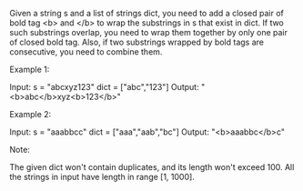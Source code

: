 Given a string s and a list of strings dict, you need to add a closed pair of bold tag &lt;b&gt; and &lt;/b&gt; to wrap the substrings in s that exist in dict. If two such substrings overlap, you need to wrap them together by only one pair of closed bold tag. Also, if two substrings wrapped by bold tags are consecutive, you need to combine them.

Example 1:

Input:
s = "abcxyz123"
dict = ["abc","123"]
Output:
"&lt;b&gt;abc&lt;/b&gt;xyz&lt;b&gt;123&lt;/b&gt;"



Example 2:

Input:
s = "aaabbcc"
dict = ["aaa","aab","bc"]
Output:
"&lt;b&gt;aaabbc&lt;/b&gt;c"



Note:

The given dict won't contain duplicates, and its length won't exceed 100.
All the strings in input have length in range [1, 1000].
